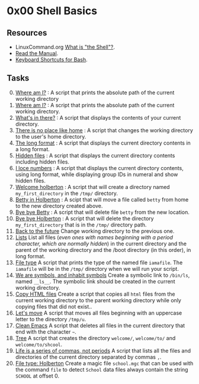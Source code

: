 # 0x00 Shell Basics

## Resources

- LinuxCommand.org [What is "the Shell"?](http://linuxcommand.org/lc3_lts0010.php).
- [Read the Manual](http://linuxcommand.org/lc3_man_pages/man1.html).
- [Keyboard Shortcuts for Bash](https://www.howtogeek.com/howto/ubuntu/keyboard-shortcuts-for-bash-command-shell-for-ubuntu-debian-suse-redhat-linux-etc/).

## Tasks

0. [Where am I?](./0-current_working_directory) : A script that prints the absolute path of the current working directory
0. [Where am I?](./0-current_working_directory) : A script that prints the absolute path of the current working directory.
1. [What's in there?](./1-listit) : A script that displays the contents of your current directory.
2. [There is no place like home](./2-bring_me_home) : A script that changes the working directory to the user's home directory.
3. [The long format](./3-listfiles) : A script that displays the current directory contents in a long format.
4. [Hidden files](./4-listmorefiles) : A script that displays the current directory contents including hidden files.
5. [I loce numbers](./5-listfilesdigitonly) : A script that displays the current directory contents, using long format, while displaying group IDs in numeral and show hidden files.
6. [Welcome holberton](./6-firstdirectory) : A script that will create a directory named `my_first_directory` in the `/tmp/` directory.
7. [Betty in Holberton](./7-movethatfile) : A scipt that will move a file called `betty` from home to the new directory created above.
8. [Bye bye Betty](./8-firstdelete) : A script that will delete file `betty` from the new location.
9. [Bye bye Holberton](./9-firstdirdeletion) : A script that will delete the directory `my_first_directory` that is in the `/tmp/` directory path.
10. [Back to the future](./10-back) Change working directory to the previous one.
11. [Lists](./11-lists) List all files (*even ones with names beginning with a period character, which are normally hidden*) in the current directory and the parent of the working directory and the /boot directory (in this order), in long format.
12. [File type](./12-file_type) A script that prints the type of the named file `iamafile`. The `iamafile` will be in the `/tmp/` directory when we will run your script.
13. [We are symbols, and inhabit symbols](./13-symbolic_link) Create a symbolic link to `/bin/ls`, named `__ls__`. The symbolic link should be created in the current working directory.
14. [Copy HTML files](./14-copy_html) Create a script that copies all `html` files from the current working directory to the parent working directory while only copying files that did not exist..
15. [Let's move](./100-lets_move) A script that moves all files beginning with an uppercase letter to the directory `/tmp/u`.
16. [Clean Emacs](./101-clean_emacs) A script that deletes all files in the current directory that end with the character `~`.
17. [Tree](./102-tree) A script that creates the directory `welcome/`, `welcome/to/` and `welcome/to/shcool`.
18. [Life is a series of commas, not periods](./103-commas) A script that lists all the files and directories of the current directory separated by commas `,`.
19. [File type: Holberton](./school.mgc) Create a magic file `school.mgc` that can be used with the command `file` to detect `School` data files always contain the string `SCHOOL` at offset 0.
